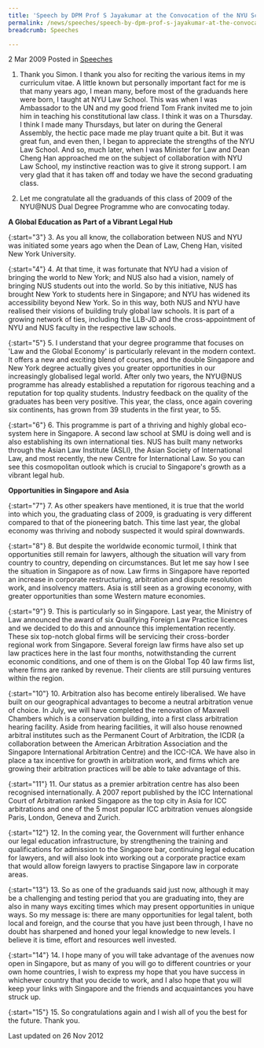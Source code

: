 ```yaml
---
title: 'Speech by DPM Prof S Jayakumar at the Convocation of the NYU School of Law and NUS Dual Degree Programme'
permalink: /news/speeches/speech-by-dpm-prof-s-jayakumar-at-the-convocation-of-the-nyu-school-of-law-and-nus-dual-degree
breadcrumb: Speeches

---
```



2 Mar 2009 Posted in [Speeches](/news/speeches)

1. Thank you Simon. I thank you also for reciting the various items in my curriculum vitae. A little known but personally important fact for me is that many years ago, I mean many, before most of the graduands here were born, I taught at NYU Law School. This was when I was Ambassador to the UN and my good friend Tom Frank invited me to join him in teaching his constitutional law class. I think it was on a Thursday. I think I made many Thursdays, but later on during the General Assembly, the hectic pace made me play truant quite a bit. But it was great fun, and even then, I began to appreciate the strengths of the NYU Law School. And so, much later, when I was Minister for Law and Dean Cheng Han approached me on the subject of collaboration with NYU Law School, my instinctive reaction was to give it strong support. I am very glad that it has taken off and today we have the second graduating class.

2. Let me congratulate all the graduands of this class of 2009 of the NYU@NUS Dual Degree Programme who are convocating today.

**A Global Education as Part of a Vibrant Legal Hub** 

{:start="3"}
3. As you all know, the collaboration between NUS and NYU was initiated some years ago when the Dean of Law, Cheng Han, visited New York University.

{:start="4"}
4. At that time, it was fortunate that NYU had a vision of bringing the world to New York; and NUS also had a vision, namely of bringing NUS students out into the world. So by this initiative, NUS has brought New York to students here in Singapore; and NYU has widened its accessibility beyond New York. So in this way, both NUS and NYU have realised their visions of building truly global law schools. It is part of a growing network of ties, including the LLB-JD and the cross-appointment of NYU and NUS faculty in the respective law schools.

{:start="5"}
5. I understand that your degree programme that focuses on 'Law and the Global Economy' is particularly relevant in the modern context. It offers a new and exciting blend of courses, and the double Singapore and New York degree actually gives you greater opportunities in our increasingly globalised legal world. After only two years, the NYU@NUS programme has already established a reputation for rigorous teaching and a reputation for top quality students. Industry feedback on the quality of the graduates has been very positive. This year, the class, once again covering six continents, has grown from 39 students in the first year, to 55.

{:start="6"}
6. This programme is part of a thriving and highly global eco-system here in Singapore. A second law school at SMU is doing well and is also establishing its own international ties. NUS has built many networks through the Asian Law Institute (ASLI), the Asian Society of International Law, and most recently, the new Centre for International Law. So you can see this cosmopolitan outlook which is crucial to Singapore's growth as a vibrant legal hub.

**Opportunities in Singapore and Asia**

{:start="7"}
7. As other speakers have mentioned, it is true that the world into which you, the graduating class of 2009, is graduating is very different compared to that of the pioneering batch. This time last year, the global economy was thriving and nobody suspected it would spiral downwards.

{:start="8"}
8. But despite the worldwide economic turmoil, I think that opportunities still remain for lawyers, although the situation will vary from country to country, depending on circumstances. But let me say how I see the situation in Singapore as of now. Law firms in Singapore have reported an increase in corporate restructuring, arbitration and dispute resolution work, and insolvency matters. Asia is still seen as a growing economy, with greater opportunities than some Western mature economies.

{:start="9"}
9. This is particularly so in Singapore. Last year, the Ministry of Law announced the award of six Qualifying Foreign Law Practice licences and we decided to do this and announce this implementation recently. These six top-notch global firms will be servicing their cross-border regional work from Singapore. Several foreign law firms have also set up law practices here in the last four months, notwithstanding the current economic conditions, and one of them is on the Global Top 40 law firms list, where firms are ranked by revenue. Their clients are still pursuing ventures within the region.

{:start="10"}
10. Arbitration also has become entirely liberalised. We have built on our geographical advantages to become a neutral arbitration venue of choice. In July, we will have completed the renovation of Maxwell Chambers which is a conservation building, into a first class arbitration hearing facility. Aside from hearing facilities, it will also house renowned arbitral institutes such as the Permanent Court of Arbitration, the ICDR (a collaboration between the American Arbitration Association and the Singapore International Arbitration Centre) and the ICC-ICA. We have also in place a tax incentive for growth in arbitration work, and firms which are growing their arbitration practices will be able to take advantage of this.

{:start="11"}
11. Our status as a premier arbitration centre has also been recognised internationally. A 2007 report published by the ICC International Court of Arbitration ranked Singapore as the top city in Asia for ICC arbitrations and one of the 5 most popular ICC arbitration venues alongside Paris, London, Geneva and Zurich.

{:start="12"}
12. In the coming year, the Government will further enhance our legal education infrastructure, by strengthening the training and qualifications for admission to the Singapore bar, continuing legal education for lawyers, and will also look into working out a corporate practice exam that would allow foreign lawyers to practise Singapore law in corporate areas.

{:start="13"}
13. So as one of the graduands said just now, although it may be a challenging and testing period that you are graduating into, they are also in many ways exciting times which may present opportunities in unique ways. So my message is: there are many opportunities for legal talent, both local and foreign, and the course that you have just been through, I have no doubt has sharpened and honed your legal knowledge to new levels. I believe it is time, effort and resources well invested.

{:start="14"}
14. I hope many of you will take advantage of the avenues now open in Singapore, but as many of you will go to different countries or your own home countries, I wish to express my hope that you have success in whichever country that you decide to work, and I also hope that you will keep your links with Singapore and the friends and acquaintances you have struck up.

{:start="15"}
15. So congratulations again and I wish all of you the best for the future. Thank you.

<p class="right-side-updated">Last updated on 26 Nov 2012</p>
